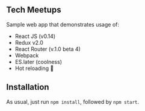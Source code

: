 Tech Meetups
--
Sample web app that demonstrates usage of:
* React JS (v0.14)
* Redux v2.0
* React Router (v.1.0 beta 4)
* Webpack
* ES.later (coolness)
* Hot reloading 🖖

Installation
--
As usual, just run `npm install`, followed by `npm start`.